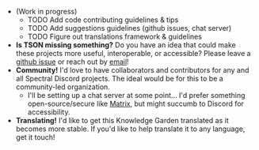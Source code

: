 - (Work in progress)
	- TODO Add code contributing guidelines & tips
	- TODO Add suggestions guidelines (github issues, chat server)
	- TODO Figure out translations framework & guidelines
- **Is TSON missing something?** Do you have an idea that could make these projects more useful, interoperable, or accessible? Please leave a [github issue](https://github.com/spectral-discord) or reach out by [email](lina@spectraldiscord.com)!
- **Community!** I'd love to have collaborators and contributors for any and all Spectral Discord projects. The ideal would be for this to be a community-led organization.
	- I'll be setting up a chat server at some point... I'd prefer something open-source/secure like [Matrix](https://matrix.org/), but might succumb to Discord for accessibility.
- **Translating!** I'd like to get this Knowledge Garden translated as it becomes more stable. If you'd like to help translate it to any language, get it touch!